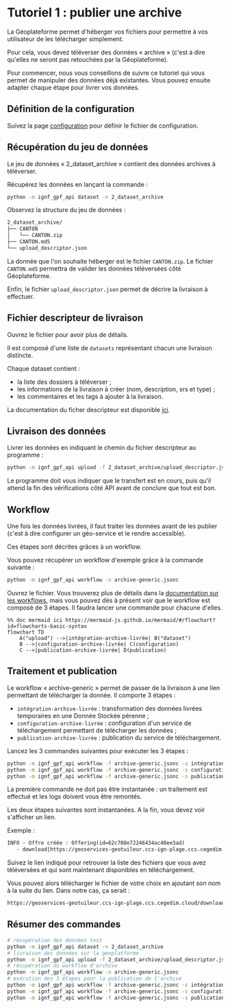 # Tutoriel 1 : publier une archive

La Géoplateforme permet d'héberger vos fichiers pour permettre à vos utilisateur de les télécharger simplement.

Pour cela, vous devez téléverser des données « archive » (c'est à dire qu'elles ne seront pas retouchées par la Géoplateforme).

Pour commencer, nous vous conseillons de suivre ce tutoriel qui vous permet de manipuler des données déjà existantes. Vous pouvez ensuite adapter chaque étape pour livrer vos données.

## Définition de la configuration

Suivez la page [configuration](configuration.md) pour définir le fichier de configuration.

## Récupération du jeu de données

Le jeu de données « 2_dataset_archive » contient des données archives à téléverser.

Récupérez les données en lançant la commande :

```sh
python -m ignf_gpf_api dataset -n 2_dataset_archive
```

Observez la structure du jeu de données :

```txt
2_dataset_archive/
├── CANTON
│   └── CANTON.zip
├── CANTON.md5
└── upload_descriptor.json
```

La donnée que l'on souhaite héberger est le fichier `CANTON.zip`. Le fichier `CANTON.md5` permettra de valider les données téléversées côté Géoplateforme.

Enfin, le fichier `upload_descriptor.json` permet de décrire la livraison à effectuer.

## Fichier descripteur de livraison

Ouvrez le fichier pour avoir plus de détails.

Il est composé d'une liste de `datasets` représentant chacun une livraison distincte.

Chaque dataset contient :

* la liste des dossiers à téléverser ;
* les informations de la livraison à créer (nom, description, srs et type) ;
* les commentaires et les tags à ajouter à la livraison.

La documentation du ficher descripteur est disponible [ici](upload_descriptor.md).

## Livraison des données

Livrer les données en indiquant le chemin du fichier descripteur au programme :

```sh
python -m ignf_gpf_api upload -f 2_dataset_archive/upload_descriptor.json
```

Le programme doit vous indiquer que le transfert est en cours, puis qu'il attend la fin des vérifications côté API avant de conclure que tout est bon.

## Workflow

Une fois les données livrées, il faut traiter les données avant de les publier (c'est à dire configurer un géo-service et le rendre accessible).

Ces étapes sont décrites grâces à un workflow.

Vous pouvez récupérer un workflow d'exemple grâce à la commande suivante :

```sh
python -m ignf_gpf_api workflow -n archive-generic.jsonc
```

Ouvrez le fichier. Vous trouverez plus de détails dans la [documentation sur les workflows](workflow.md), mais vous pouvez dès à présent voir que le workflow est composé de 3 étapes. Il faudra lancer une commande pour chacune d'elles.

```mermaid
%% doc mermaid ici https://mermaid-js.github.io/mermaid/#/flowchart?id=flowcharts-basic-syntax
flowchart TD
    A("upload") -->|intégration-archive-livrée| B("dataset")
    B -->|configuration-archive-livrée| C(configuration)
    C -->|publication-archive-livrée| D(publication)
```

## Traitement et publication

Le workflow « archive-generic » permet de passer de la livraison à une lien permettant de télécharger la donnée. Il comporte 3 étapes :

* `intégration-archive-livrée` : transformation des données livrées temporaires en une Donnée Stockée pérenne ;
* `configuration-archive-livrée` : configuration d'un service de téléchargement permettant de télécharger les données ;
* `publication-archive-livrée` : publication du service de téléchargement.

Lancez les 3 commandes suivantes pour exécuter les 3 étapes :

```sh
python -m ignf_gpf_api workflow -f archive-generic.jsonc -s intégration-archive-livrée
python -m ignf_gpf_api workflow -f archive-generic.jsonc -s configuration-archive-livrée
python -m ignf_gpf_api workflow -f archive-generic.jsonc -s publication-archive-livrée
```

La première commande ne doit pas être instantanée : un traitement est effectué et les logs doivent vous être remontés.

Les deux étapes suivantes sont instantanées. A la fin, vous devez voir s'afficher un lien.

Exemple :

```txt
INFO - Offre créée : Offering(id=62c708e72246434ac40ee3ad)
   - download|https://geoservices-geotuileur.ccs-ign-plage.ccs.cegedim.cloud/download/plage/archive
```

Suivez le lien indiqué pour retrouver la liste des fichiers que vous avez téléversées et qui sont maintenant disponibles en téléchargement.

Vous pouvez alors télécharger le fichier de votre choix en ajoutant son nom à la suite du lien. Dans notre cas, ça serait :

```txt
https://geoservices-geotuileur.ccs-ign-plage.ccs.cegedim.cloud/download/plage/archive/CANTON.zip
```

## Résumer des commandes

```sh
# récupération des données test
python -m ignf_gpf_api dataset -n 2_dataset_archive
# livraison des données sur la geoplatforme
python -m ignf_gpf_api upload -f 2_dataset_archive/upload_descriptor.json
# récupération du workflow d'archive
python -m ignf_gpf_api workflow -n archive-generic.jsonc
# exécution des 3 étapes pour la publication de l'archive
python -m ignf_gpf_api workflow -f archive-generic.jsonc -s intégration-archive-livrée
python -m ignf_gpf_api workflow -f archive-generic.jsonc -s configuration-archive-livrée
python -m ignf_gpf_api workflow -f archive-generic.jsonc -s publication-archive-livrée
```
